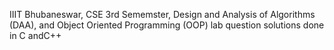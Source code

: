IIIT Bhubaneswar, CSE 3rd Sememster, Design and Analysis of Algorithms (DAA), and Object Oriented Programming (OOP) lab question solutions done in C andC++
